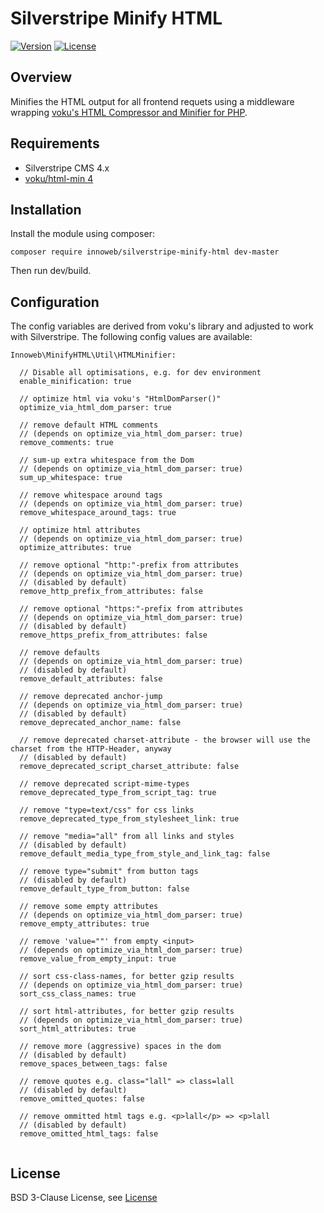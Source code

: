 # Silverstripe Minify HTML

[![Version](http://img.shields.io/packagist/v/innoweb/silverstripe-minify-html.svg?style=flat-square)](https://packagist.org/packages/innoweb/silverstripe-minify-html)
[![License](http://img.shields.io/packagist/l/innoweb/silverstripe-minify-html.svg?style=flat-square)](license.md)

## Overview

Minifies the HTML output for all frontend requets using a middleware wrapping [voku's HTML Compressor and Minifier for PHP](https://packagist.org/packages/voku/html-min).

## Requirements

* Silverstripe CMS 4.x
* [voku/html-min 4](https://packagist.org/packages/voku/html-min)

## Installation

Install the module using composer:
```
composer require innoweb/silverstripe-minify-html dev-master
```
Then run dev/build.

## Configuration

The config variables are derived from voku's library and adjusted to work with Silverstripe. The following config values are available:

```
Innoweb\MinifyHTML\Util\HTMLMinifier:

  // Disable all optimisations, e.g. for dev environment
  enable_minification: true
  
  // optimize html via voku's "HtmlDomParser()"
  optimize_via_html_dom_parser: true 
  
  // remove default HTML comments 
  // (depends on optimize_via_html_dom_parser: true)
  remove_comments: true 
  
  // sum-up extra whitespace from the Dom
  // (depends on optimize_via_html_dom_parser: true)
  sum_up_whitespace: true 
  
  // remove whitespace around tags
  // (depends on optimize_via_html_dom_parser: true)
  remove_whitespace_around_tags: true 
  
  // optimize html attributes
  // (depends on optimize_via_html_dom_parser: true)
  optimize_attributes: true 
  
  // remove optional "http:"-prefix from attributes
  // (depends on optimize_via_html_dom_parser: true)
  // (disabled by default)
  remove_http_prefix_from_attributes: false 
  
  // remove optional "https:"-prefix from attributes
  // (depends on optimize_via_html_dom_parser: true)
  // (disabled by default)
  remove_https_prefix_from_attributes: false 
  
  // remove defaults
  // (depends on optimize_via_html_dom_parser: true)
  // (disabled by default)
  remove_default_attributes: false 
  
  // remove deprecated anchor-jump
  // (depends on optimize_via_html_dom_parser: true)
  // (disabled by default)
  remove_deprecated_anchor_name: false 
  
  // remove deprecated charset-attribute - the browser will use the charset from the HTTP-Header, anyway
  // (disabled by default)
  remove_deprecated_script_charset_attribute: false 
  
  // remove deprecated script-mime-types
  remove_deprecated_type_from_script_tag: true 
  
  // remove "type=text/css" for css links
  remove_deprecated_type_from_stylesheet_link: true 
  
  // remove "media="all" from all links and styles
  // (disabled by default)
  remove_default_media_type_from_style_and_link_tag: false 
  
  // remove type="submit" from button tags
  // (disabled by default)
  remove_default_type_from_button: false 
  
  // remove some empty attributes
  // (depends on optimize_via_html_dom_parser: true)
  remove_empty_attributes: true 
  
  // remove 'value=""' from empty <input>
  // (depends on optimize_via_html_dom_parser: true)
  remove_value_from_empty_input: true 
  
  // sort css-class-names, for better gzip results
  // (depends on optimize_via_html_dom_parser: true)
  sort_css_class_names: true 
  
  // sort html-attributes, for better gzip results
  // (depends on optimize_via_html_dom_parser: true)
  sort_html_attributes: true 
  
  // remove more (aggressive) spaces in the dom
  // (disabled by default)
  remove_spaces_between_tags: false 
  
  // remove quotes e.g. class="lall" => class=lall
  // (disabled by default)
  remove_omitted_quotes: false 
  
  // remove ommitted html tags e.g. <p>lall</p> => <p>lall 
  // (disabled by default)
  remove_omitted_html_tags: false 
  
```

## License

BSD 3-Clause License, see [License](license.md)
